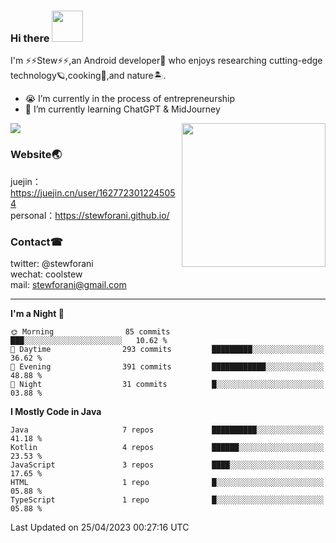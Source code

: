 ### Hi there <img src="https://media2.giphy.com/media/nFyixvuEJ4WLAPrC4b/giphy.gif" width="50">

I'm ⚡⚡Stew⚡⚡,an Android developer🤖 who enjoys researching cutting-edge technology🪐,cooking🍔,and nature🏝.
- 😭 I’m currently in the process of entrepreneurship
- 🧐 I’m currently learning ChatGPT & MidJourney

![](https://github-readme-stats.vercel.app/api?username=stewforani)
<img align='right' src="https://media.giphy.com/media/M9gbBd9nbDrOTu1Mqx/giphy.gif" width="230">

### Website🌏
juejin：https://juejin.cn/user/1627723012245054</br>
personal：https://stewforani.github.io/

### Contact☎
twitter: @stewforani</br>
wechat: coolstew</br>
mail: stewforani@gmail.com

---

<!--START_SECTION:waka-->
**I'm a Night 🦉** 

```text
🌞 Morning                85 commits          ███░░░░░░░░░░░░░░░░░░░░░░   10.62 % 
🌆 Daytime                293 commits         █████████░░░░░░░░░░░░░░░░   36.62 % 
🌃 Evening                391 commits         ████████████░░░░░░░░░░░░░   48.88 % 
🌙 Night                  31 commits          █░░░░░░░░░░░░░░░░░░░░░░░░   03.88 % 
```


**I Mostly Code in Java** 

```text
Java                     7 repos             ██████████░░░░░░░░░░░░░░░   41.18 % 
Kotlin                   4 repos             ██████░░░░░░░░░░░░░░░░░░░   23.53 % 
JavaScript               3 repos             ████░░░░░░░░░░░░░░░░░░░░░   17.65 % 
HTML                     1 repo              █░░░░░░░░░░░░░░░░░░░░░░░░   05.88 % 
TypeScript               1 repo              █░░░░░░░░░░░░░░░░░░░░░░░░   05.88 % 
```




 Last Updated on 25/04/2023 00:27:16 UTC
<!--END_SECTION:waka-->
